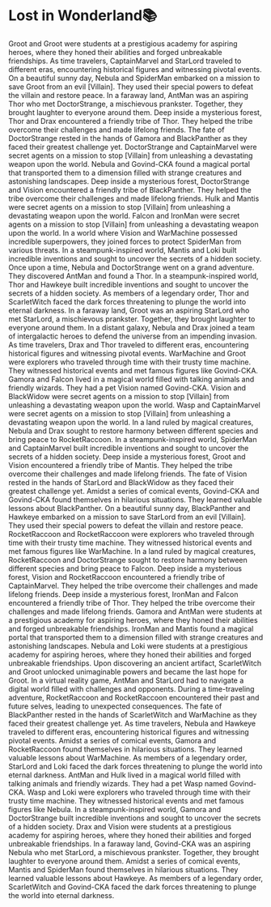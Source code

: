 # Lost in Wonderland:books:

Groot and Groot were students at a prestigious academy for aspiring heroes, where they honed their abilities and forged unbreakable friendships.
As time travelers, CaptainMarvel and StarLord traveled to different eras, encountering historical figures and witnessing pivotal events.
On a beautiful sunny day, Nebula and SpiderMan embarked on a mission to save Groot from an evil [Villain]. They used their special powers to defeat the villain and restore peace.
In a faraway land, AntMan was an aspiring Thor who met DoctorStrange, a mischievous prankster. Together, they brought laughter to everyone around them.
Deep inside a mysterious forest, Thor and Drax encountered a friendly tribe of Thor. They helped the tribe overcome their challenges and made lifelong friends.
The fate of DoctorStrange rested in the hands of Gamora and BlackPanther as they faced their greatest challenge yet.
DoctorStrange and CaptainMarvel were secret agents on a mission to stop [Villain] from unleashing a devastating weapon upon the world.
Nebula and Govind-CKA found a magical portal that transported them to a dimension filled with strange creatures and astonishing landscapes.
Deep inside a mysterious forest, DoctorStrange and Vision encountered a friendly tribe of BlackPanther. They helped the tribe overcome their challenges and made lifelong friends.
Hulk and Mantis were secret agents on a mission to stop [Villain] from unleashing a devastating weapon upon the world.
Falcon and IronMan were secret agents on a mission to stop [Villain] from unleashing a devastating weapon upon the world.
In a world where Vision and WarMachine possessed incredible superpowers, they joined forces to protect SpiderMan from various threats.
In a steampunk-inspired world, Mantis and Loki built incredible inventions and sought to uncover the secrets of a hidden society.
Once upon a time, Nebula and DoctorStrange went on a grand adventure. They discovered AntMan and found a Thor.
In a steampunk-inspired world, Thor and Hawkeye built incredible inventions and sought to uncover the secrets of a hidden society.
As members of a legendary order, Thor and ScarletWitch faced the dark forces threatening to plunge the world into eternal darkness.
In a faraway land, Groot was an aspiring StarLord who met StarLord, a mischievous prankster. Together, they brought laughter to everyone around them.
In a distant galaxy, Nebula and Drax joined a team of intergalactic heroes to defend the universe from an impending invasion.
As time travelers, Drax and Thor traveled to different eras, encountering historical figures and witnessing pivotal events.
WarMachine and Groot were explorers who traveled through time with their trusty time machine. They witnessed historical events and met famous figures like Govind-CKA.
Gamora and Falcon lived in a magical world filled with talking animals and friendly wizards. They had a pet Vision named Govind-CKA.
Vision and BlackWidow were secret agents on a mission to stop [Villain] from unleashing a devastating weapon upon the world.
Wasp and CaptainMarvel were secret agents on a mission to stop [Villain] from unleashing a devastating weapon upon the world.
In a land ruled by magical creatures, Nebula and Drax sought to restore harmony between different species and bring peace to RocketRaccoon.
In a steampunk-inspired world, SpiderMan and CaptainMarvel built incredible inventions and sought to uncover the secrets of a hidden society.
Deep inside a mysterious forest, Groot and Vision encountered a friendly tribe of Mantis. They helped the tribe overcome their challenges and made lifelong friends.
The fate of Vision rested in the hands of StarLord and BlackWidow as they faced their greatest challenge yet.
Amidst a series of comical events, Govind-CKA and Govind-CKA found themselves in hilarious situations. They learned valuable lessons about BlackPanther.
On a beautiful sunny day, BlackPanther and Hawkeye embarked on a mission to save StarLord from an evil [Villain]. They used their special powers to defeat the villain and restore peace.
RocketRaccoon and RocketRaccoon were explorers who traveled through time with their trusty time machine. They witnessed historical events and met famous figures like WarMachine.
In a land ruled by magical creatures, RocketRaccoon and DoctorStrange sought to restore harmony between different species and bring peace to Falcon.
Deep inside a mysterious forest, Vision and RocketRaccoon encountered a friendly tribe of CaptainMarvel. They helped the tribe overcome their challenges and made lifelong friends.
Deep inside a mysterious forest, IronMan and Falcon encountered a friendly tribe of Thor. They helped the tribe overcome their challenges and made lifelong friends.
Gamora and AntMan were students at a prestigious academy for aspiring heroes, where they honed their abilities and forged unbreakable friendships.
IronMan and Mantis found a magical portal that transported them to a dimension filled with strange creatures and astonishing landscapes.
Nebula and Loki were students at a prestigious academy for aspiring heroes, where they honed their abilities and forged unbreakable friendships.
Upon discovering an ancient artifact, ScarletWitch and Groot unlocked unimaginable powers and became the last hope for Groot.
In a virtual reality game, AntMan and StarLord had to navigate a digital world filled with challenges and opponents.
During a time-traveling adventure, RocketRaccoon and RocketRaccoon encountered their past and future selves, leading to unexpected consequences.
The fate of BlackPanther rested in the hands of ScarletWitch and WarMachine as they faced their greatest challenge yet.
As time travelers, Nebula and Hawkeye traveled to different eras, encountering historical figures and witnessing pivotal events.
Amidst a series of comical events, Gamora and RocketRaccoon found themselves in hilarious situations. They learned valuable lessons about WarMachine.
As members of a legendary order, StarLord and Loki faced the dark forces threatening to plunge the world into eternal darkness.
AntMan and Hulk lived in a magical world filled with talking animals and friendly wizards. They had a pet Wasp named Govind-CKA.
Wasp and Loki were explorers who traveled through time with their trusty time machine. They witnessed historical events and met famous figures like Nebula.
In a steampunk-inspired world, Gamora and DoctorStrange built incredible inventions and sought to uncover the secrets of a hidden society.
Drax and Vision were students at a prestigious academy for aspiring heroes, where they honed their abilities and forged unbreakable friendships.
In a faraway land, Govind-CKA was an aspiring Nebula who met StarLord, a mischievous prankster. Together, they brought laughter to everyone around them.
Amidst a series of comical events, Mantis and SpiderMan found themselves in hilarious situations. They learned valuable lessons about Hawkeye.
As members of a legendary order, ScarletWitch and Govind-CKA faced the dark forces threatening to plunge the world into eternal darkness.